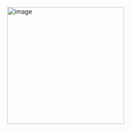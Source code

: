 <img width="274" alt="image" src="https://github.com/user-attachments/assets/bd6ebbde-a11f-4363-b603-254b1faed81a">

